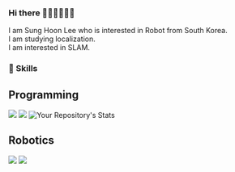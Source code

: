 ### Hi there 👋👋👋👋👋👋

I am Sung Hoon Lee who is interested in Robot from South Korea.   
I am studying localization.   
I am interested in SLAM.   

### 👊 Skills

## Programming
<img src="https://img.shields.io/badge/C++-00599C?style=flat-square&logo=C%2B%2B&logoColor=white"/></a>
<img src="https://img.shields.io/badge/Python-3766AB?style=flat-square&logo=Python&logoColor=white"/></a>
![Your Repository's Stats](https://github-readme-stats.vercel.app/api/top-langs/?username=Your_GitHub_Username&theme=blue-green)
## Robotics
<img src="https://img.shields.io/badge/ros-%230A0FF9.svg?style=for-the-badge&logo=ros&logoColor=white"/></a>
<img src="https://img.shields.io/badge/-Arduino-00979D?style=for-the-badge&logo=Arduino&logoColor=white"/></a>

